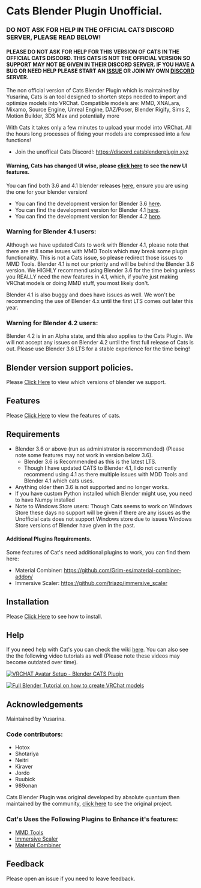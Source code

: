 # Cats Blender Plugin Unofficial.

### DO NOT ASK FOR HELP IN THE OFFICIAL CATS DISCORD SERVER, PLEASE READ BELOW!
#### PLEASE DO NOT ASK FOR HELP FOR THIS VERSION OF CATS IN THE OFFICIAL CATS DISCORD. THIS CATS IS NOT THE OFFICIAL VERSION SO SUPPORT MAY NOT BE GIVEN IN THEIR DISCORD SERVER. IF YOU HAVE A BUG OR NEED HELP PLEASE START AN [ISSUE](https://github.com/Yusarina/Cats-Blender-Plugin-Unofficial-/issues) OR JOIN MY OWN [DISCORD](https://discord.catsblenderplugin.xyz) SERVER.

The non official version of Cats Blender Plugin which is maintained by Yusarina, Cats is an tool designed to shorten steps needed to import and optimize models into VRChat. Compatible models are: MMD, XNALara, Mixamo, Source Engine, Unreal Engine, DAZ/Poser, Blender Rigify, Sims 2, Motion Builder, 3DS Max and potentially more

With Cats it takes only a few minutes to upload your model into VRChat.
All the hours long processes of fixing your models are compressed into a few functions!

- Join the unoffical Cats Discord!: https://discord.catsblenderplugin.xyz

#### Warning, Cats has changed UI wise, please [click here](https://github.com/Yusarina/Cats-Blender-Plugin-Unofficial-/wiki/Features) to see the new UI features.

You can find both 3.6 and 4.1 blender releases [here](https://github.com/Yusarina/Cats-Blender-Plugin-Unofficial-/releases), ensure you are using the one for your blender version!  

- You can find the development version for Blender 3.6 [here](https://github.com/Yusarina/Cats-Blender-Plugin-Unofficial-/tree/blender-36-dev).
- You can find the development version for Blender 4.1 [here](https://github.com/Yusarina/Cats-Blender-Plugin-Unofficial-/tree/blender-41-dev).
- You can find the development version for Blender 4.2 [here](https://github.com/Yusarina/Cats-Blender-Plugin-Unofficial-/tree/blender-42-dev).

### Warning for Blender 4.1 users:
Although we have updated Cats to work with Blender 4.1, please note that there are still some issues with MMD Tools which may break some plugin functionality. This is not a Cats issue, so please redirect those issues to MMD Tools. Blender 4.1 is not our priority and will be behind the Blender 3.6 version. We HIGHLY recommend using Blender 3.6 for the time being unless you REALLY need the new features in 4.1, which, if you're just making VRChat models or doing MMD stuff, you most likely don't.

Blender 4.1 is also buggy and does have issues as well. We won't be recommending the use of Blender 4.x until the first LTS comes out later this year.

### Warning for Blender 4.2 users:
Blender 4.2 is in an Alpha state, and this also applies to the Cats Plugin. We will not accept any issues on Blender 4.2 until the first full release of Cats is out. Please use Blender 3.6 LTS for a stable experience for the time being!


## Blender version support policies.

Please [Click Here](https://github.com/Yusarina/Cats-Blender-Plugin-Unofficial-/wiki/Blender-Version-Support-Policies) to view which versions of blender we support.

## Features

Please [Click Here](https://github.com/Yusarina/Cats-Blender-Plugin-Unofficial-/wiki/Features) to view the features of cats.


## Requirements

- Blender 3.6 or above (run as administrator is recommended) (Please note some features may not work in version below 3.6).
   - Blender 3.6 is Recommended as this is the latest LTS.
   - Though I have updated CATS to Blender 4.1, I do not currently recommend using 4.1 as there multiple issues with MDD Tools and Blender 4.1 which cats uses.
- Anything older then 3.6 is not supported and no longer works.
- If you have custom Python installed which Blender might use, you need to have Numpy installed
- Note to Windows Store users: Though Cats seems to work on Windows Store these days no support will be given if there are any issues as the Unofficial cats does not support Windows store due to issues Windows Store versions of Blender have given in the past. 

#### Additional Plugins Requirements.
Some features of Cat's need additional plugins to work, you can find them here:

- Material Combiner: https://github.com/Grim-es/material-combiner-addon/
- Immersive Scaler: https://github.com/triazo/immersive_scaler

## Installation

Please [Click Here](https://github.com/Yusarina/Cats-Blender-Plugin-Unofficial-/wiki/How-to-Install%3F) to see how to install.

## Help

If you need help with Cat's you can check the wiki [here](https://github.com/Yusarina/Cats-Blender-Plugin-Unofficial-/wiki).
You can also see the the following video tutorials as well (Please note these videos may become outdated over time).

[![VRCHAT Avatar Setup - Blender CATS Plugin](https://i.ytimg.com/vi/2fJMaxbBewg/0.jpg)](https://www.youtube.com/watch?v=2fJMaxbBewg)

[![Full Blender Tutorial on how to create VRChat models](https://i.ytimg.com/vi/2NdPHW4_SOg/0.jpg)](https://www.youtube.com/watch?v=2NdPHW4_SOg)

## Acknowledgements

Maintained by Yusarina.

### Code contributors:
- Hotox
- Shotariya
- Neitri
- Kiraver
- Jordo
- Ruubick
- 989onan

Cats Blender Plugin was original developed by absolute quantum then maintained by the community, [click here](https://github.com/absolute-quantum/cats-blender-plugin) to see the original project.

### Cat's Uses the Following Plugins to Enhance it's features:

 - [MMD Tools](https://github.com/UuuNyaa/blender_mmd_tools)
 - [Immersive Scaler](https://github.com/triazo/immersive_scaler)
 - [Material Combiner](https://github.com/Grim-es/material-combiner-addon)

## Feedback

Please open an issue if you need to leave feedback.
